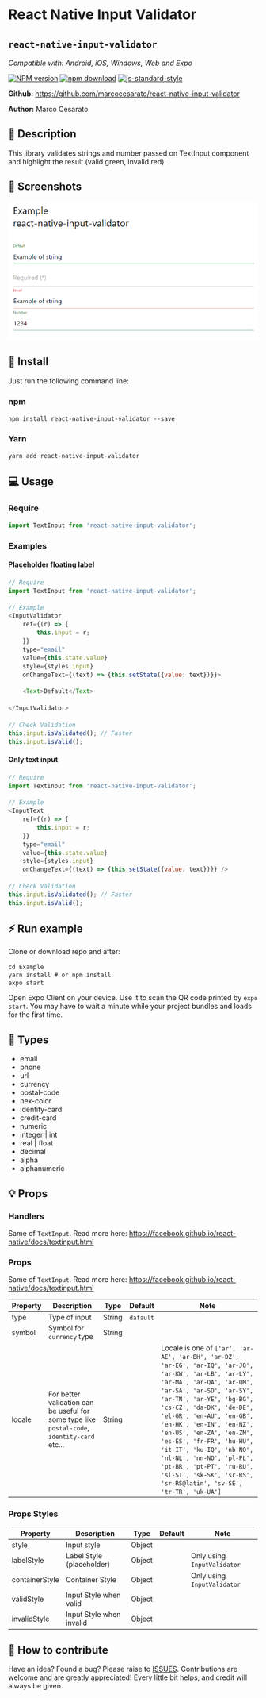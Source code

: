 # React Native Input Validator
## `react-native-input-validator`

*Compatible with: Android, iOS, Windows, Web and Expo*

[![NPM version][npm-image]][npm-url]
[![npm download][download-image]][download-url]
[![js-standard-style](https://img.shields.io/badge/code%20style-standard-brightgreen.svg)](http://standardjs.com/)

[npm-image]: http://img.shields.io/npm/v/react-native-input-validator.svg?style=flat-square
[npm-url]: http://npmjs.org/package/react-native-input-validator
[download-image]: https://img.shields.io/npm/dm/react-native-input-validator.svg?style=flat-square
[download-url]: https://npmjs.org/package/react-native-input-validator

**Github:** https://github.com/marcocesarato/react-native-input-validator

**Author:** Marco Cesarato

## 📘 Description

This library validates strings and number passed on TextInput component and highlight the result (valid green, invalid red).

## 🎨 Screenshots

<img src="screenshots/example.png" />

## 📖 Install

Just run the following command line:

### npm
```shell
npm install react-native-input-validator --save
```

### Yarn
```shell
yarn add react-native-input-validator
```

## 💻 Usage

### Require


```javascript
import TextInput from 'react-native-input-validator';
```

### Examples

#### Placeholder floating label
```javascript
// Require
import TextInput from 'react-native-input-validator';

// Example
<InputValidator
    ref={(r) => {
        this.input = r;
    }}
    type="email"
    value={this.state.value}
    style={styles.input}
    onChangeText={(text) => {this.setState({value: text})}}>
    
    <Text>Default</Text>
    
</InputValidator>

// Check Validation
this.input.isValidated(); // Faster
this.input.isValid();
```

#### Only text input
```javascript
// Require
import TextInput from 'react-native-input-validator';

// Example
<InputText
    ref={(r) => {
        this.input = r;
    }}
    type="email"
    value={this.state.value}
    style={styles.input}
    onChangeText={(text) => {this.setState({value: text})}} />

// Check Validation
this.input.isValidated(); // Faster
this.input.isValid();
```

## ⚡️ Run example
Clone or download repo and after:
```shell
cd Example
yarn install # or npm install
expo start
```

Open Expo Client on your device. Use it to scan the QR code printed by `expo start`. You may have to wait a minute while your project bundles and loads for the first time.

## 📘 Types

- email
- phone
- url
- currency
- postal-code
- hex-color
- identity-card
- credit-card
- numeric
- integer | int
- real | float
- decimal
- alpha
- alphanumeric

## 💡 Props

### Handlers

Same of `TextInput`.
Read more here: https://facebook.github.io/react-native/docs/textinput.html

### Props

Same of `TextInput`. 
Read more here: https://facebook.github.io/react-native/docs/textinput.html

Property          | Description | Type | Default | Note
------------------|-------------|------|---------|-------
type               | Type of input | String  | `dafault`  | |
symbol | Symbol for `currency` type | String  | | |
locale               | For better validation can be useful for some type like `postal-code`, `identity-card` etc... | String  |   | Locale is one of `['ar', 'ar-AE', 'ar-BH', 'ar-DZ', 'ar-EG', 'ar-IQ', 'ar-JO', 'ar-KW', 'ar-LB', 'ar-LY', 'ar-MA', 'ar-QA', 'ar-QM', 'ar-SA', 'ar-SD', 'ar-SY', 'ar-TN', 'ar-YE', 'bg-BG', 'cs-CZ', 'da-DK', 'de-DE', 'el-GR', 'en-AU', 'en-GB', 'en-HK', 'en-IN', 'en-NZ', 'en-US', 'en-ZA', 'en-ZM', 'es-ES', 'fr-FR', 'hu-HU', 'it-IT', 'ku-IQ', 'nb-NO', 'nl-NL', 'nn-NO', 'pl-PL', 'pt-BR', 'pt-PT', 'ru-RU', 'sl-SI', 'sk-SK', 'sr-RS', 'sr-RS@latin', 'sv-SE', 'tr-TR', 'uk-UA']` |

### Props Styles

Property          | Description | Type | Default | Note
------------------|-------------|------|---------|-------
style | Input style | Object |  |  |
labelStyle | Label Style (placeholder) | Object | | Only using `InputValidator` |
containerStyle | Container Style | Object | | Only using `InputValidator` |
validStyle  | Input Style when valid | Object |  |
invalidStyle |  Input Style when invalid  | Object |  |

## 🤔 How to contribute
Have an idea? Found a bug? Please raise to [ISSUES](https://github.com/marcocesarato/react-native-input-validator/issues).
Contributions are welcome and are greatly appreciated! Every little bit helps, and credit will always be given.